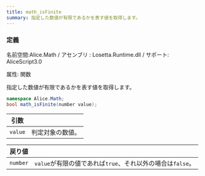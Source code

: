 ```yaml
---
title: math_isFinite
summary: 指定した数値が有限であるかを表す値を取得します。
---
```


### 定義
名前空間:Alice.Math / アセンブリ : Losetta.Runtime.dll / サポート: AliceScript3.0

属性: 関数

指定した数値が有限であるかを表す値を取得します。

```cs title="AliceScript"
namespace Alice.Math;
bool math_isFinite(number value);
```

|引数| |
|-|-|
|`value`|判定対象の数値。|

|戻り値| |
|-|-|
|`number`|`value`が有限の値であれば`true`、それ以外の場合は`false`。|
